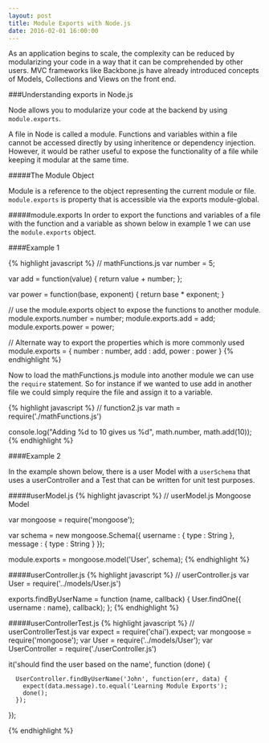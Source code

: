 ```yaml
---
layout: post
title: Module Exports with Node.js
date: 2016-02-01 16:00:00
---
```


As an application begins to scale, the complexity can be reduced by modularizing your code in a way that it can be comprehended by other users. MVC frameworks like Backbone.js have already introduced concepts of Models, Collections and Views on the front end.

###Understanding exports in Node.js

Node allows you to modularize your code at the backend by using `module.exports`. 

A file in Node is called a module. Functions and variables within a file cannot be accessed directly by using inheritence or dependency injection. However, it would be rather useful to expose the functionality of a file while keeping it modular at the same time. 

#####The Module Object

Module is a reference to the object representing the current module or file. `module.exports` is property that is accessible via the exports module-global.

#####module.exports
In order to export the functions and variables of a file with the function and a variable as shown below in example 1 we can use the `module.exports` object.

####Example 1

{% highlight javascript %}
// mathFunctions.js
var number = 5;

var add = function(value) {
  return value + number;
};

var power = function(base, exponent) {
  return base * exponent;
}

// use the module.exports object to expose the functions to another module.
module.exports.number = number;
module.exports.add = add;
module.exports.power = power;

// Alternate way to export the properties which is more commonly used
module.exports = {
  number : number,
  add : add,
  power : power
}
{% endhighlight %}

Now to load the mathFunctions.js module into another module we can use the `require` statement. So for instance if we wanted to use add in another file we could simply require the file and assign it to a variable.

{% highlight javascript %}
// function2.js
var math = require('./mathFunctions.js')

console.log("Adding %d to 10 gives us %d", math.number, math.add(10));
{% endhighlight %}

####Example 2

In the example shown below, there is a user Model with a `userSchema` that uses a userController and a Test that can be written for unit test purposes.

#####userModel.js
{% highlight javascript %}
// userModel.js Mongoose Model

var mongoose = require('mongoose');

var schema = new mongoose.Schema({
  username : { type : String },
  message : { type : String }
});

module.exports = mongoose.model('User', schema);
{% endhighlight %}


#####userController.js
{% highlight javascript %}
// userController.js
var User = require('../models/User.js')

exports.findByUserName = function (name, callback) {
  User.findOne({ username : name}, callback);
};
{% endhighlight %}

#####userControllerTest.js
{% highlight javascript %}
// userControllerTest.js
var expect = require('chai').expect;
var mongoose = require('mongoose');
var User = require('../models/User');
var UserController = require('./userController.js')

  it('should find the user based on the name', function (done) {
      
      UserController.findByUserName('John', function(err, data) {
        expect(data.message).to.equal('Learning Module Exports');
        done();
      });

  });

  {% endhighlight %}